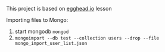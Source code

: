 This project is based on [egghead.io](https://egghead.io/lessons/node-js-getting-started-with-express-mongodb-integration) lesson

Importing files to Mongo:
1. start mongodb `mongod`
2. `mongoimport --db test --collection users --drop --file mongo_import_user_list.json`
